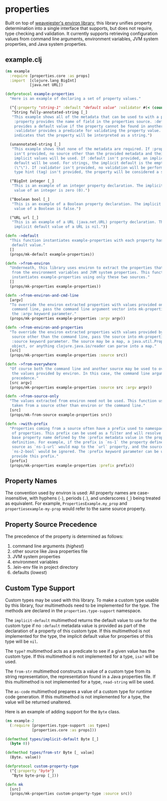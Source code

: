 # properties

Built on top of
[weavejester's environ library](https://github.com/weavejester/environ), this
library unifies property determination into a single interface that supports,
but does not require, type checking and validation. It currently supports
retrieving configuration values from command line arguments, environment
variables, JVM system properties, and Java system properties.


## example.clj

```clojure
(ns example
  :require [properties.core :as props]
  :import  [clojure.lang BigInt]
           [java.net URL])

(defprotocol example-properties
  "Here is an example of declaring a set of property values."

  (^{:property "string-1" :default "default value" :validator #(< (count %) 64)})
   ^String fully-annotated-string [_]
   "This example shows all of the metadata that can be used to with a property.
    :property provides the name of field in the properties source. :default
    provides a default value if the property cannot be found in another source.
    :validator provides a predicate for validating the property value. ^String
    indicates that the property will be interpreted as a string.")

  (unannotated-string [_]
   "This example shows that none of the metadata are required. If :property
    isn't provided, no source other than the provided metadata and their
    implicit values will be used. If :default isn't provided, an implicit
    default will be used. For strings, the implicit default is the empty string
    (\"\"). If :validator isn't provided, no validation will be performed. If a
    type hint (tag) isn't provided, the property will be considered a string.")

  (^BigInt integer [_]
   "This is an example of an integer property declaration. The implicit default
    value of an integer is zero (0).")

  (^Boolean bool [_]
   "This is an example of a Boolean property declaration. The implicit default
    value of a Boolean is false.")

  (^URL url [_]
   "This is an example of a URL (java.net.URL) property declaration. The
    implicit default value of a URL is nil."))

(defn ->default
  "This function instantiates example-properties with each property has its
   default value."
  []
  (props/mk-default example-properties))

(defn ->from-environ
  "Underneath, this library uses environ to extract the properties that come
   from the environment variables and JVM system properties. This function
   instantiates example-properties using only these two sources."
  []
  (props/mk-properties example-properties))

(defn ->from-environ-and-cmd-line
  [argv]
  "To override the environ extracted properties with values provided on the
   command line, pass the command line argument vector into mk-properties as
   the :argv keyword parameter."
  (props/mk-properties example-properties :argv argv))

(defn ->from-environ-and-properties
  "To override the environ extracted properties with values provided by another
   source other than the command line, pass the source into mk-properties as the
   :source keyword parameter. The source may be a map, a java.util.Properties
   object, or anything clojure.java.io/reader can parse into a map."
  [src]
  (props/mk-properties example-properties :source src))

(defn ->from-everywhere
  "Of course both the command line and another source may be used to override
   the values provided by environ. In this case, the command line arguments take
   precedence."
  [src argv]
  (props/mk-properties example-properties :source src :argv argv))

(defn ->from-source-only
  "The values extracted from environ need not be used. This function uses values
   taken from a source other than environ or the command line."
  [src]
  (props/mk-from-source example-properties src))

(defn ->with-prefix
  "Properties coming from a source often have a prefix used to namespace the set
   of properties. This prefix can be used as a filter and will resolve to the
   base property name defined by the :prefix metadata value in the property
   definition. For example, if the prefix is `ns-1` the property defined in the
   source as `ns-1-url` would map to the `url` property, and the source property
   `ns-2-bool` would be ignored. The :prefix keyword parameter can be used to
   provide this prefix."
  [prefix]
  (props/mk-properties example-properties :prefix prefix))
```


## Property Names

The convention used by environ is used: All property names are case-insensitive,
with hyphens (`-`), periods (`.`), and underscores (`_`) being treated as
equivalent. For example, `PropertiesExample.my_prop` and
`propertiesexample-my-prop` would refer to the same source property.


## Property Source Precedence

The precedence of the property is determined as follows:

1. command line arguments (_highest_)
1. other source like Java properties file
1. JVM system properties
1. environment variables
1. .lein-env file in project directory
1. defaults (_lowest_)


## Custom Type Support

Custom types may be used with this library. To make a custom type usable by this
library, four multimethods need to be implemented for the type. The methods are
declared in the `properties.type-support` namespace.

The `implicit-default` multimethod returns the default value to use for the
custom type if no `:default` metadata value is provided as part of the
declaration of a property of this custom type. If this multimethod is not
implemented for the type, the implicit default value for properties of this type
will be `nil`.

The `type?` multimethod acts as a predicate to see if a given value has the
custom type. If this multimethod is not implemented for a type, `isa?` will be
used.

The `from-str` multimethod constructs a value of a custom type from its string
representation, the representation found in a Java properties file. If this
multimethod is not implemented for a type, `read-string` will be used.

The `as-code` multimethod prepares a value of a custom type for runtime code
generation. If this multimethod is not implemented for a type, the value will be
returned unaltered.

Here is an example of adding support for the `Byte` class.

```clojure
(ns example-2
  (:require [properties.type-support :as types]
            [properties.core :as props]))

(defmethod types/implicit-default Byte [_]
  (byte 0))

(defmethod types/from-str Byte [_ value]
  (Byte. value))

(defprotocol custom-property-type
  (^{:property "byte"}
   ^Byte byte-prop [_]))

(defn mk
  [src]
  (props/mk-properties custom-property-type :source src))
```
